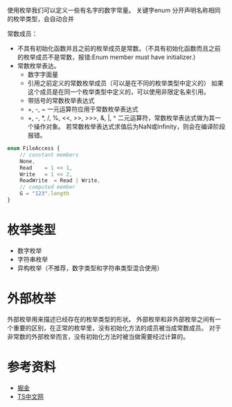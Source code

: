 使用枚举我们可以定义一些有名字的数字常量。
关键字enum
分开声明名称相同的枚举类型，会自动合并

常数成员：
- 不具有初始化函数并且之前的枚举成员是常数。（不具有初始化函数而且之前的枚举成员不是常数，报错:Enum member must have initializer.)
- 常数枚举表达。
   - 数字字面量
   - 引用之前定义的常数枚举成员（可以是在不同的枚举类型中定义的） 如果这个成员是在同一个枚举类型中定义的，可以使用非限定名来引用。
  - 带括号的常数枚举表达式
  - +, -, ~ 一元运算符应用于常数枚举表达式
  - +, -, *, /, %, <<, >>, >>>, &, |, ^ 二元运算符，常数枚举表达式做为其一个操作对象。 若常数枚举表达式求值后为NaN或Infinity，则会在编译阶段报错。
```ts
enum FileAccess {
    // constant members
    None,
    Read    = 1 << 1,
    Write   = 1 << 2,
    ReadWrite  = Read | Write,
    // computed member
    G = "123".length
}
```
# 枚举类型
- 数字枚举
- 字符串枚举
- 异构枚举（不推荐，数字类型和字符串类型混合使用）

# 外部枚举
外部枚举用来描述已经存在的枚举类型的形状。
外部枚举和非外部枚举之间有一个重要的区别，在正常的枚举里，没有初始化方法的成员被当成常数成员。 对于非常数的外部枚举而言，没有初始化方法时被当做需要经过计算的。
# 参考资料
- [掘金](https://juejin.cn/post/6971685044997849101)
- [TS中文网](https://typescript.bootcss.com/enums.html)